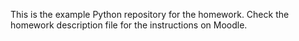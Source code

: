 This is the example Python repository for the homework.
Check the homework description file for the instructions on Moodle.


